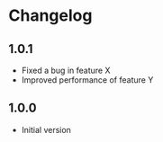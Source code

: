 # Changelog

## 1.0.1
- Fixed a bug in feature X
- Improved performance of feature Y

## 1.0.0
- Initial version
